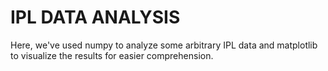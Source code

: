 # IPL DATA ANALYSIS
Here, we've used numpy to analyze some arbitrary IPL data and matplotlib to visualize the results for easier comprehension.
